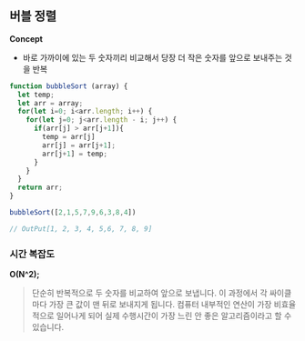 ## 버블 정렬 

**Concept** 

* 바로 가까이에 있는 두 숫자끼리 비교해서 당장 더 작은 숫자를 앞으로 보내주는 것을 반복

```js
function bubbleSort (array) {
  let temp;
  let arr = array;
  for(let i=0; i<arr.length; i++) {
    for(let j=0; j<arr.length - i; j++) {
      if(arr[j] > arr[j+1]){
        temp = arr[j]
        arr[j] = arr[j+1];
        arr[j+1] = temp;
      }
    }
  }
  return arr;
}

bubbleSort([2,1,5,7,9,6,3,8,4])

// OutPut[1, 2, 3, 4, 5,6, 7, 8, 9]
```

### 시간 복잡도

**O(N^2);**

> 단순히 반복적으로 두 숫자를 비교하여 앞으로 보냅니다. 이 과정에서 각 싸이클마다 가장 큰 값이 맨 뒤로 보내지게 됩니다.
>  컴퓨터 내부적인 연산이 가장 비효율적으로 일어나게 되어 실제 수행시간이 가장 느린 안 좋은 알고리즘이라고 할 수 있습니다.